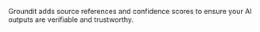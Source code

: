 Groundit adds source references and confidence scores to ensure your AI outputs are verifiable and trustworthy.